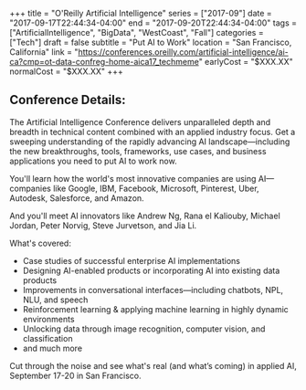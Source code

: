 +++
title = "O'Reilly Artificial Intelligence"
series = ["2017-09"]
date = "2017-09-17T22:44:34-04:00"
end = "2017-09-20T22:44:34-04:00"
tags = ["ArtificialIntelligence", "BigData", "WestCoast", "Fall"]
categories = ["Tech"]
draft = false
subtitle = "Put AI to Work"
location = "San Francisco, California"
link = "https://conferences.oreilly.com/artificial-intelligence/ai-ca?cmp=ot-data-confreg-home-aica17_techmeme"
earlyCost = "$XXX.XX"
normalCost = "$XXX.XX"
+++



## Conference Details: 

The Artificial Intelligence Conference delivers unparalleled depth and breadth in technical content combined with an applied industry focus. Get a sweeping understanding of the rapidly advancing AI landscape—including the new breakthroughs, tools, frameworks, use cases, and business applications you need to put AI to work now.

You'll learn how the world's most innovative companies are using AI—companies like Google, IBM, Facebook, Microsoft, Pinterest, Uber, Autodesk, Salesforce, and Amazon.

And you'll meet AI innovators like Andrew Ng, Rana el Kaliouby, Michael Jordan, Peter Norvig, Steve Jurvetson, and Jia Li.

What's covered:

- Case studies of successful enterprise AI implementations
- Designing AI-enabled products or incorporating AI into existing data products
- Improvements in conversational interfaces—including chatbots, NPL, NLU, and speech
- Reinforcement learning & applying machine learning in highly dynamic environments
- Unlocking data through image recognition, computer vision, and classification
- and much more

Cut through the noise and see what's real (and what’s coming) in applied AI, September 17-20 in San Francisco.